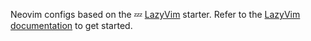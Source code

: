 Neovim configs based on the 💤 [LazyVim](https://github.com/LazyVim/LazyVim) starter.
Refer to the [LazyVim documentation](https://lazyvim.github.io/installation) to get started.

